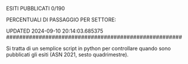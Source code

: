 ESITI PUBBLICATI 0/190 

PERCENTUALI DI PASSAGGIO PER SETTORE:

UPDATED 2024-09-10 20:14:03.685375
###################################################### 

Si tratta di un semplice script in python per controllare quando sono pubblicati gli esiti (ASN 2021, sesto quadrimestre).

